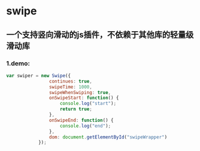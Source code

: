 # swipe
## 一个支持竖向滑动的js插件，不依赖于其他库的轻量级滑动库
### 1.demo:
```javascript
var swiper = new Swipe({
            	continues: true,
            	swipeTime: 1000,
            	swipeWhenSwiping: true,
            	onSwipeStart: function() {
            		console.log("start");
            		return true;
            	},
            	onSwipeEnd: function() {
            		console.log("end");
            	},
            	dom: document.getElementById("swipeWrapper")
            });
```



